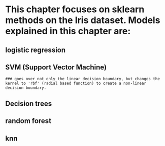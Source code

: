 # This chapter focuses on sklearn methods on the Iris dataset.  Models explained in this chapter are:
## logistic regression
## SVM (Support Vector Machine)
	### goes over not only the linear decision boundary, but changes the kernel to 'rbf' (radial based function) to create a non-linear decision boundary.
## Decision trees
## random forest
## knn